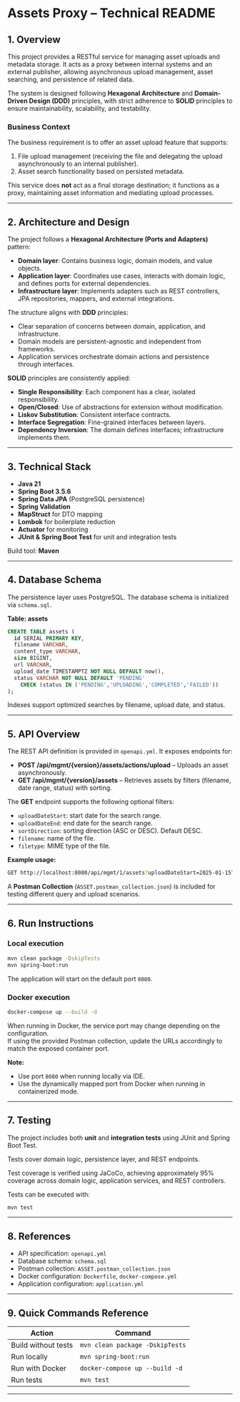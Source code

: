 # Assets Proxy – Technical README

## 1. Overview
This project provides a RESTful service for managing asset uploads and metadata storage. It acts as a proxy between internal systems and an external publisher, allowing asynchronous upload management, asset searching, and persistence of related data.

The system is designed following **Hexagonal Architecture** and **Domain-Driven Design (DDD)** principles, with strict adherence to **SOLID** principles to ensure maintainability, scalability, and testability.

### Business Context
The business requirement is to offer an asset upload feature that supports:
1. File upload management (receiving the file and delegating the upload asynchronously to an internal publisher).
2. Asset search functionality based on persisted metadata.

This service does **not** act as a final storage destination; it functions as a proxy, maintaining asset information and mediating upload processes.

---

## 2. Architecture and Design
The project follows a **Hexagonal Architecture (Ports and Adapters)** pattern:
- **Domain layer**: Contains business logic, domain models, and value objects.
- **Application layer**: Coordinates use cases, interacts with domain logic, and defines ports for external dependencies.
- **Infrastructure layer**: Implements adapters such as REST controllers, JPA repositories, mappers, and external integrations.

The structure aligns with **DDD** principles:
- Clear separation of concerns between domain, application, and infrastructure.
- Domain models are persistent-agnostic and independent from frameworks.
- Application services orchestrate domain actions and persistence through interfaces.

**SOLID** principles are consistently applied:
- **Single Responsibility**: Each component has a clear, isolated responsibility.
- **Open/Closed**: Use of abstractions for extension without modification.
- **Liskov Substitution**: Consistent interface contracts.
- **Interface Segregation**: Fine-grained interfaces between layers.
- **Dependency Inversion**: The domain defines interfaces; infrastructure implements them.

---

## 3. Technical Stack
- **Java 21**
- **Spring Boot 3.5.6**
- **Spring Data JPA** (PostgreSQL persistence)
- **Spring Validation**
- **MapStruct** for DTO mapping
- **Lombok** for boilerplate reduction
- **Actuator** for monitoring
- **JUnit & Spring Boot Test** for unit and integration tests

Build tool: **Maven**

---

## 4. Database Schema
The persistence layer uses PostgreSQL. The database schema is initialized via `schema.sql`.

**Table: assets**
```sql
CREATE TABLE assets (
  id SERIAL PRIMARY KEY,
  filename VARCHAR,
  content_type VARCHAR,
  size BIGINT,
  url VARCHAR,
  upload_date TIMESTAMPTZ NOT NULL DEFAULT now(),
  status VARCHAR NOT NULL DEFAULT 'PENDING'
    CHECK (status IN ('PENDING','UPLOADING','COMPLETED','FAILED'))
);
```
Indexes support optimized searches by filename, upload date, and status.

---

## 5. API Overview
The REST API definition is provided in `openapi.yml`. It exposes endpoints for:
- **POST /api/mgmt/{version}/assets/actions/upload** – Uploads an asset asynchronously.
- **GET /api/mgmt/{version}/assets** – Retrieves assets by filters (filename, date range, status) with sorting.

The **GET** endpoint supports the following optional filters:
- `uploadDateStart`: start date for the search range.
- `uploadDateEnd`: end date for the search range.
- `sortDirection`: sorting direction (ASC or DESC). Default DESC.
- `filename`: name of the file.
- `filetype`: MIME type of the file.

**Example usage:**
```bash
GET http://localhost:8080/api/mgmt/1/assets?uploadDateStart=2025-01-15T17:00:59Z&uploadDateEnd=2025-10-16T17:00:59Z&sortDirection=ASC&filename=logo_empresa2.png&filetype=image/png
```

A **Postman Collection** (`ASSET.postman_collection.json`) is included for testing different query and upload scenarios.

---

## 6. Run Instructions

### Local execution
```bash
mvn clean package -DskipTests
mvn spring-boot:run
```
The application will start on the default port `8080`.

### Docker execution
```bash
docker-compose up --build -d
```
When running in Docker, the service port may change depending on the configuration.  
If using the provided Postman collection, update the URLs accordingly to match the exposed container port.

**Note:**  
- Use port `8080` when running locally via IDE.  
- Use the dynamically mapped port from Docker when running in containerized mode.

---

## 7. Testing
The project includes both **unit** and **integration tests** using JUnit and Spring Boot Test.  

Tests cover domain logic, persistence layer, and REST endpoints.

Test coverage is verified using JaCoCo, achieving approximately 95% coverage across domain logic, application services, and REST controllers.

Tests can be executed with:
```bash
mvn test
```

---

## 8. References
- API specification: `openapi.yml`
- Database schema: `schema.sql`
- Postman collection: `ASSET.postman_collection.json`
- Docker configuration: `Dockerfile`, `docker-compose.yml`
- Application configuration: `application.yml`

---

## 9. Quick Commands Reference
| Action | Command |
|--------|----------|
| Build without tests | `mvn clean package -DskipTests` |
| Run locally | `mvn spring-boot:run` |
| Run with Docker | `docker-compose up --build -d` |
| Run tests | `mvn test` |

---



